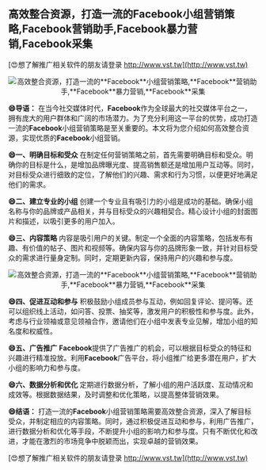 ## **高效整合资源，打造一流的**Facebook**小组营销策略,**Facebook**营销助手,**Facebook**暴力营销,**Facebook**采集**

[😍想了解推广相关软件的朋友请登录 http://www.vst.tw](http://www.vst.tw)

 <center><img src="https://vst.tw/MP4/tuiguang/png/1.png" alt="高效整合资源，打造一流的**Facebook**小组营销策略,**Facebook**营销助手,**Facebook**暴力营销,**Facebook**采集"></center>

**😄导语：**
在当今社交媒体时代，**Facebook**作为全球最大的社交媒体平台之一，拥有庞大的用户群体和广阔的市场潜力。为了充分利用这一平台的优势，成功打造一流的**Facebook**小组营销策略是至关重要的。本文将为您介绍如何高效整合资源，实现优质的**Facebook**小组营销。

**😄一、明确目标和受众**
在制定任何营销策略之前，首先需要明确目标和受众。明确你的目标是什么，是增加品牌曝光度、提高销售额还是增加用户互动等。同时，对目标受众进行细致的定位，了解他们的兴趣、需求和行为习惯，以便更好地满足他们的需求。

**😄二、建立专业的小组**
创建一个专业且有吸引力的小组是成功的基础。确保小组名称与你的品牌或产品相关，并与目标受众的兴趣相契合。精心设计小组的封面图片和描述，以吸引更多的用户加入。

**😄三、内容策略**
内容是吸引用户的关键。制定一个全面的内容策略，包括发布有趣、有价值的帖子、图片和视频等。确保内容与你的品牌形象一致，并针对目标受众的需求进行量身定制。同时，定期更新内容，保持用户的兴趣和参与度。

 <center><img src="https://vst.tw/MP4/tuiguang/png/5.png" alt="高效整合资源，打造一流的**Facebook**小组营销策略,**Facebook**营销助手,**Facebook**暴力营销,**Facebook**采集"></center>

**😄四、促进互动和参与**
积极鼓励小组成员参与互动，例如回复评论、提问等。还可以组织线上活动，如问答、投票、抽奖等，激发用户的积极性和参与度。此外，考虑与行业领袖或意见领袖合作，邀请他们在小组中发表专业见解，增加小组的知名度和权威性。

**😄五、广告推广**
**Facebook**提供了广告推广的机会，可以根据目标受众的特征和兴趣进行精准投放。利用**Facebook**广告平台，将小组推广给更多潜在用户，扩大小组的影响力和参与度。

**😄六、数据分析和优化**
定期进行数据分析，了解小组的用户活跃度、互动情况和成效等。根据数据结果，及时调整和优化策略，以提高整体营销效果。

**😄结语：**
打造一流的**Facebook**小组营销策略需要高效整合资源，深入了解目标受众，并制定相应的内容策略。同时，通过积极促进互动和参与，利用广告推广，进行数据分析和优化等手段，不断提升小组的影响力和参与度。只有不断优化和改进，才能在激烈的市场竞争中脱颖而出，实现卓越的营销效果。

[😍想了解推广相关软件的朋友请登录 http://www.vst.tw](http://www.vst.tw)



